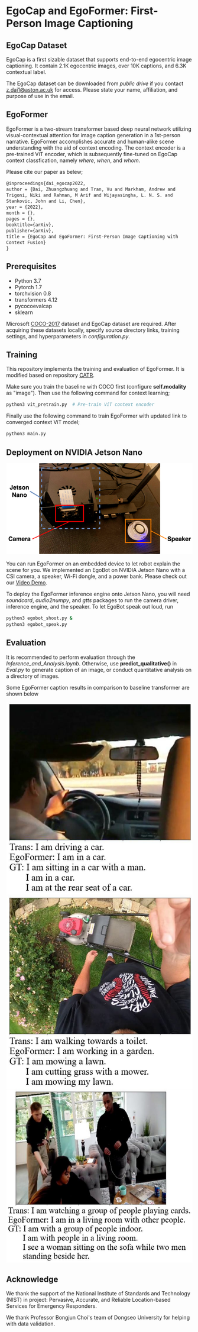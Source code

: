 EgoCap and EgoFormer: First-Person Image Captioning
========

## EgoCap Dataset ##

EgoCap is a first sizable dataset that supports end-to-end egocentric image captioning. It contain 2.1K egocentric images, over 10K captions, and 6.3K contextual
label.

The EgoCap dataset can be downloaded from *public drive* if you contact z.dai1@aston.ac.uk for access. Please state your name, affiliation, and purpose of use in the email.

## EgoFormer ##

EgoFormer is a two-stream transformer based deep neural network utilizing visual-contextual attention for image caption generation in a 1st-person narrative. EgoFormer accomplishes accurate and human-alike scene understanding with the aid of context encoding. The context encoder is a pre-trained ViT encoder, which is subsequently fine-tuned on EgoCap context classfication, namely *where*, *when*, and *whom*.

Please cite our paper as belew;

```
@inproceedings{dai_egocap2022,
author = {Dai, Zhuangzhuang and Tran, Vu and Markham, Andrew and Trigoni, Niki and Rahman, M Arif and Wijayasingha, L. N. S. and Stankovic, John and Li, Chen},
year = {2022},
month = {},
pages = {},
booktitle={arXiv},
publisher={arXiv},
title = {EgoCap and EgoFormer: First-Person Image Captioning with Context Fusion}
}
```

## Prerequisites ##

* Python 3.7
* Pytorch 1.7
* torchvision 0.8
* transformers 4.12
* pycocoevalcap
* sklearn

Microsoft [COCO-2017](http://cocodataset.org/#download) dataset and EgoCap dataset are required. After acquiring these datasets locally, specify source directory links, training settings, and hyperparameters in *configuration.py*.

## Training ##

This repository implements the training and evaluation of EgoFormer. It is modified based on repository [CATR](https://github.com/saahiluppal/catr).

Make sure you train the baseline with COCO first (configure **self.modality** as "image"). Then use the following command for context learning;

```bash
python3 vit_pretrain.py  # Pre-train ViT context encoder
```

Finally use the following command to train EgoFormer with updated link to converged context ViT model;

```bash
python3 main.py
```

## Deployment on NVIDIA Jetson Nano ##

<p align="center">
  <img src="Qualitative_samples/EgoBotSpeaker.png" />
</p>

You can run EgoFormer on an embedded device to let robot explain the scene for you. We implemented an EgoBot on NVIDIA Jetson Nano with a CSI camera, a speaker, Wi-Fi dongle, and a power bank. Please check out our [Video Demo](https://youtu.be/tvPZzB8Ufz8).

To deploy the EgoFormer inference engine onto Jetson Nano, you will need *soundcard*, *audio2numpy*, and *gtts* packages to run the camera driver, inference engine, and the speaker. To let EgoBot speak out loud, run

```bash
python3 egobot_shoot.py &
python3 egobot_speak.py
```

## Evaluation ##

It is recommended to perform evaluation through the *Inference_and_Analysis.ipynb*. Otherwise, use **predict_qualitative()** in *Eval.py* to generate caption of an image, or conduct quantitative analysis on a directory of images.

Some EgoFormer caption results in comparison to baseline transformer are shown below

<p align="center">
  <img src="Qualitative_samples/fjDvKHkmxs0_119_126.avi00001.jpg" />
  <img src="Qualitative_samples/0ebffd92-5fa8-4dd4-9349-b45b785d720e_small.jpg" />
  <img src="Qualitative_samples/0f4e630b-e834-4ff4-9418-ccfdbdc4ee37_small.jpg" />
</p>

## Acknowledge ##

We thank the support of the National Institute of Standards and Technology (NIST) in project: Pervasive, Accurate, and Reliable Location-based Services for Emergency Responders.

We thank Professor Bongjun Choi's team of Dongseo University for helping with data validation.
